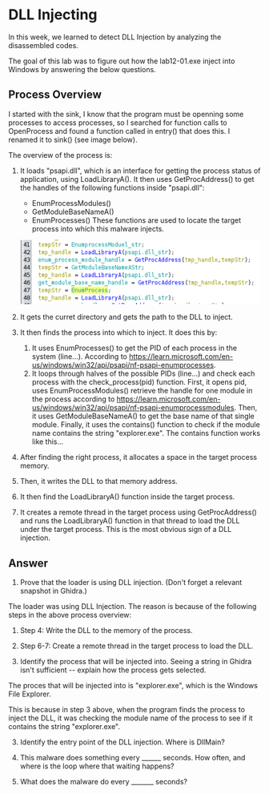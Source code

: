 # DLL Injecting

In this week, we learned to detect DLL Injection by analyzing the disassembled codes.

The goal of this lab was to figure out how the lab12-01.exe inject into Windows by answering the below questions.

## Process Overview

I started with the sink, I know that the program must be openning some processes to access processes, so I searched for function calls to OpenProcess and found a function called in entry() that does this. I renamed it to sink() (see image below).

The overview of the process is: 
 1. It loads "psapi.dll", which is an interface for getting the process status of application, using LoadLibraryA(). It then uses GetProcAddress() to get the handles of the following functions inside "psapi.dll":
      - EnumProcessModules()
      - GetModuleBaseNameA()
      - EnumProcesses()
    These functions are used to locate the target process into which this malware injects.

    ![sink function](./step1.png)
  2. It gets the curret directory and gets the path to the DLL to inject. 
  3. It then finds the process into which to inject. It does this by: 
      1. It uses EnumProcesses() to get the PID of each process in the system (line...). According to https://learn.microsoft.com/en-us/windows/win32/api/psapi/nf-psapi-enumprocesses. 
      2. It loops through halves of the possible PIDs (line...) and check each process with the check_process(pid) function.
      First, it opens pid, uses EnumProcessModules() retrieve the handle for one module in the process according to https://learn.microsoft.com/en-us/windows/win32/api/psapi/nf-psapi-enumprocessmodules. 
      Then, it uses GetModuleBaseNameA() to get the base name of that single module. 
      Finally, it uses the contains() function to check if the module name contains the string "explorer.exe". The contains function works like this...
  4. After finding the right process, it allocates a space in the target process memory. 
  5. Then, it writes the DLL to that memory address. 
  6. It then find the LoadLibraryA() function inside the target process. 
  7. It creates a remote thread in the target process using GetProcAddress() and runs the LoadLibraryA() function in that thread to load the DLL under the target process. This is the most obvious sign of a DLL injection.  

## Answer
1. Prove that the loader is using DLL injection. (Don't forget a relevant snapshot in Ghidra.)

The loader was using DLL Injection. 
The reason is because of the following steps in the above process overview: 
  1. Step 4: Write the DLL to the memory of the process. 
  2. Step 6-7: Create a remote thread in the target process to load the DLL. 
 
2. Identify the process that will be injected into. Seeing a string in Ghidra isn't sufficient -- explain how the process gets selected.

The proces that will be injected into is "explorer.exe", which is the Windows File Explorer.

This is because in step 3 above, when the program finds the process to inject the DLL, it was checking the module name of the process to see if it contains the string "explorer.exe". 

3. Identify the entry point of the DLL injection. Where is DllMain?

4. This malware does something every ______ seconds. How often, and where is the loop where that waiting happens?

5. What does the malware do every _______ seconds?